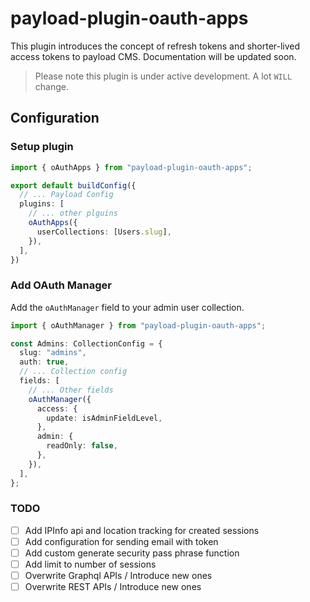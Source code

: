 # payload-plugin-oauth-apps

This plugin introduces the concept of refresh tokens and shorter-lived access tokens to payload CMS. Documentation will be updated soon.

> Please note this plugin is under active development. A lot `WILL` change.

## Configuration

### Setup plugin

```ts
import { oAuthApps } from "payload-plugin-oauth-apps";

export default buildConfig({
  // ... Payload Config
  plugins: [
    // ... other plguins
    oAuthApps({
      userCollections: [Users.slug],
    }),
  ],
})
```

### Add OAuth Manager

Add the `oAuthManager` field to your admin user collection.

```ts
import { oAuthManager } from "payload-plugin-oauth-apps";

const Admins: CollectionConfig = {
  slug: "admins",
  auth: true,
  // ... Collection config
  fields: [
    // ... Other fields
    oAuthManager({
      access: {
        update: isAdminFieldLevel,
      },
      admin: {
        readOnly: false,
      },
    }),
  ],
};
```

### TODO

- [ ] Add IPInfo api and location tracking for created sessions
- [ ] Add configuration for sending email with token
- [ ] Add custom generate security pass phrase function
- [ ] Add limit to number of sessions
- [ ] Overwrite Graphql APIs / Introduce new ones
- [ ] Overwrite REST APIs / Introduce new ones
